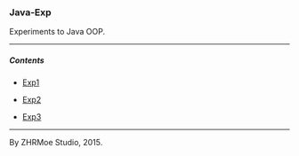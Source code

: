 ### Java-Exp

Experiments to Java OOP.

* * *

##### Contents

- [Exp1](https://github.com/zhr19960917/Java-Exp/tree/master/Exp1)

- [Exp2](https://github.com/zhr19960917/Java-Exp/tree/master/Exp2)

- [Exp3](https://github.com/zhr19960917/Java-Exp/tree/master/Exp3)

* * *

By ZHRMoe Studio, 2015.
